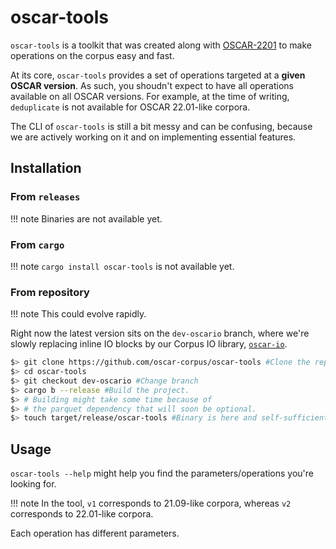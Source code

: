 # oscar-tools

`oscar-tools` is a toolkit that was created along with [OSCAR-2201](versions/oscar-2201.md) to make operations on the corpus easy and fast.

At its core, `oscar-tools` provides a set of operations targeted at a **given OSCAR version**. As such, you shoudn't expect to have all operations available on all OSCAR versions. For example, at the time of writing, `deduplicate` is not available for OSCAR 22.01-like corpora. 

The CLI of `oscar-tools` is still a bit messy and can be confusing, because we are actively working on it and on implementing essential features.

## Installation

### From `releases`

!!! note
    Binaries are not available yet.

### From `cargo`

!!! note
    `cargo install oscar-tools` is not available yet.

### From repository

!!! note 
    This could evolve rapidly.

Right now the latest version sits on the `dev-oscario` branch, where we're slowly replacing inline IO blocks by our Corpus IO library, [`oscar-io`](https://github.com/oscar-corpus/oscar-io).

```sh
$> git clone https://github.com/oscar-corpus/oscar-tools #Clone the repository
$> cd oscar-tools
$> git checkout dev-oscario #Change branch
$> cargo b --release #Build the project. 
$> # Building might take some time because of 
$> # the parquet dependency that will soon be optional.
$> touch target/release/oscar-tools #Binary is here and self-sufficient.
```

## Usage

`oscar-tools --help` might help you find the parameters/operations you're looking for.

!!! note
    In the tool, `v1` corresponds to 21.09-like corpora, whereas `v2` corresponds to 22.01-like corpora.

Each operation has different parameters.
